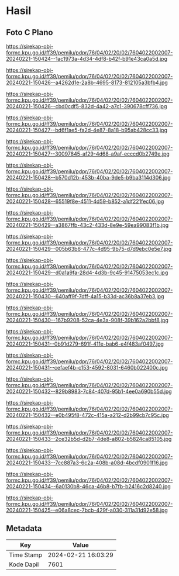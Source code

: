 # Hasil

## Foto C Plano

https://sirekap-obj-formc.kpu.go.id/ff39/pemilu/pdpr/76/04/02/20/02/7604022002007-20240221-150424--1ac1973a-4d34-4df8-b42f-b91e43ca0a5d.jpg

https://sirekap-obj-formc.kpu.go.id/ff39/pemilu/pdpr/76/04/02/20/02/7604022002007-20240221-150426--a4262d1e-2a8b-4695-8173-812105a3bfb4.jpg

https://sirekap-obj-formc.kpu.go.id/ff39/pemilu/pdpr/76/04/02/20/02/7604022002007-20240221-150426--cbd0cdf5-832d-4a42-a7c1-390678cff736.jpg

https://sirekap-obj-formc.kpu.go.id/ff39/pemilu/pdpr/76/04/02/20/02/7604022002007-20240221-150427--bd6f1ae5-fa2d-4e87-8a18-b95ab428cc33.jpg

https://sirekap-obj-formc.kpu.go.id/ff39/pemilu/pdpr/76/04/02/20/02/7604022002007-20240221-150427--30097845-af29-4d68-a9af-ecccd0b2749e.jpg

https://sirekap-obj-formc.kpu.go.id/ff39/pemilu/pdpr/76/04/02/20/02/7604022002007-20240221-150428--b570d12b-453b-40ba-9de5-b9ba3114d306.jpg

https://sirekap-obj-formc.kpu.go.id/ff39/pemilu/pdpr/76/04/02/20/02/7604022002007-20240221-150428--65519f8e-4511-4d59-b852-a1df221fec06.jpg

https://sirekap-obj-formc.kpu.go.id/ff39/pemilu/pdpr/76/04/02/20/02/7604022002007-20240221-150429--a3867ffb-43c2-433d-8e9e-59ea99083f1b.jpg

https://sirekap-obj-formc.kpu.go.id/ff39/pemilu/pdpr/76/04/02/20/02/7604022002007-20240221-150429--005b63b6-477c-4d95-9b75-d7d9ebc0e5e7.jpg

https://sirekap-obj-formc.kpu.go.id/ff39/pemilu/pdpr/76/04/02/20/02/7604022002007-20240221-150429--d0a1a9fa-28d4-4d3b-9c45-91475053ec1c.jpg

https://sirekap-obj-formc.kpu.go.id/ff39/pemilu/pdpr/76/04/02/20/02/7604022002007-20240221-150430--640aff9f-7dff-4a15-b33d-ac36b8a37eb3.jpg

https://sirekap-obj-formc.kpu.go.id/ff39/pemilu/pdpr/76/04/02/20/02/7604022002007-20240221-150430--167b9208-52ca-4e3a-908f-39b162a2bbf8.jpg

https://sirekap-obj-formc.kpu.go.id/ff39/pemilu/pdpr/76/04/02/20/02/7604022002007-20240221-150431--0b91d279-691f-411e-bab6-e4f483af0497.jpg

https://sirekap-obj-formc.kpu.go.id/ff39/pemilu/pdpr/76/04/02/20/02/7604022002007-20240221-150431--cefaef4b-c153-4592-8031-6460b022400c.jpg

https://sirekap-obj-formc.kpu.go.id/ff39/pemilu/pdpr/76/04/02/20/02/7604022002007-20240221-150432--829b8983-7c84-407d-95b1-4ee0a690b55d.jpg

https://sirekap-obj-formc.kpu.go.id/ff39/pemilu/pdpr/76/04/02/20/02/7604022002007-20240221-150432--e0b495f8-472c-415a-a212-d2b99cb7c95c.jpg

https://sirekap-obj-formc.kpu.go.id/ff39/pemilu/pdpr/76/04/02/20/02/7604022002007-20240221-150433--2ce32b5d-d2b7-4de8-a802-b5824ca85105.jpg

https://sirekap-obj-formc.kpu.go.id/ff39/pemilu/pdpr/76/04/02/20/02/7604022002007-20240221-150433--7cc887a3-6c2a-408b-a08d-4bcdf0901f16.jpg

https://sirekap-obj-formc.kpu.go.id/ff39/pemilu/pdpr/76/04/02/20/02/7604022002007-20240221-150434--6a0130b8-46ca-46b8-b7fb-b2416c2d8240.jpg

https://sirekap-obj-formc.kpu.go.id/ff39/pemilu/pdpr/76/04/02/20/02/7604022002007-20240221-150425--e06a8cec-7bcb-429f-a030-311a31d92e58.jpg


## Metadata

| Key        | Value               |
| ---------- | ------------------- |
| Time Stamp | 2024-02-21 16:03:29 |
| Kode Dapil | 7601                |



